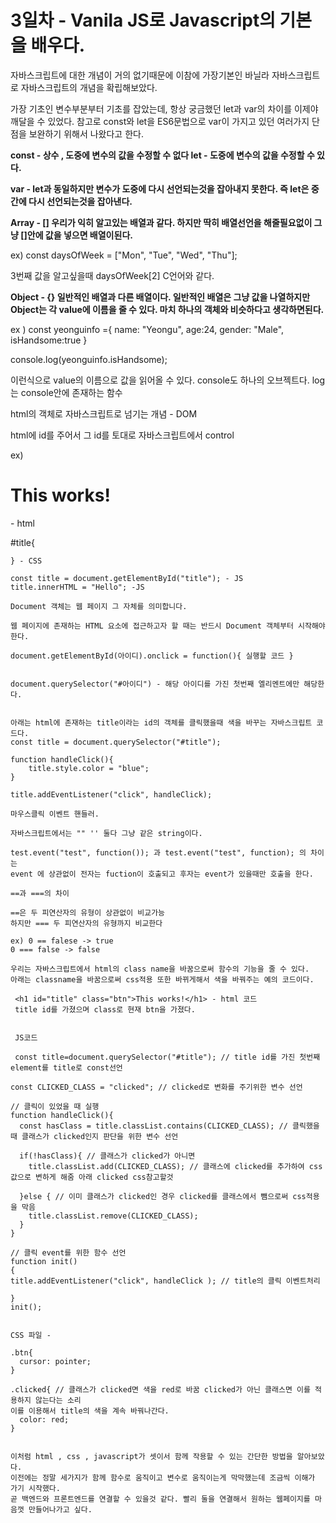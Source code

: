 # 3일차 - Vanila JS로 Javascript의 기본을 배우다.

자바스크립트에 대한 개념이 거의 없기때문에 이참에 가장기본인
바닐라 자바스크립트로 자바스크립트의 개념을 확립해보았다.

가장 기초인 변수부분부터 기초를 잡았는데,
항상 궁금했던 let과 var의 차이를 이제야 깨달을 수 있었다. 참고로 const와 let을 ES6문법으로
var이 가지고 있던 여러가지 단점을 보완하기 위해서 나왔다고 한다.

**const - 상수 , 도중에 변수의 값을 수정할 수 없다
let - 도중에 변수의 값을 수정할 수 있다.**

**var - let과 동일하지만 변수가 도중에 다시 선언되는것을 잡아내지 못한다.
즉 let은 중간에 다시 선언되는것을 잡아낸다.**

**Array - [] 우리가 익히 알고있는 배열과 같다. 하지만 딱히 배열선언을
해줄필요없이 그냥 []안에 값을 넣으면 배열이된다.**

ex) const daysOfWeek = ["Mon", "Tue", "Wed", "Thu"];

3번째 값을 알고싶을때 daysOfWeek[2] C언어와 같다.

**Object - {} 일반적인 배열과 다른 배열이다. 일반적인 배열은 그냥 값을 나열하지만
Object는 각 value에 이름을 줄 수 있다. 마치 하나의 객체와 비슷하다고 생각하면된다.**

ex ) const yeonguinfo ={
	name: "Yeongu",
	age:24,
	gender: "Male",
	isHandsome:true
}

console.log(yeonguinfo.isHandsome);

이런식으로 value의 이름으로 값을 읽어올 수 있다.
console도 하나의 오브젝트다. log는 console안에 존재하는 함수

html의 객체로 자바스크립트로 넘기는 개념 - DOM

html에 id를 주어서 그 id를 토대로 자바스크립트에서 control

ex) <h1 id="title">This works!</h1> - html

#title{
~~~
} - CSS

const title = document.getElementById("title"); - JS
title.innerHTML = "Hello"; -JS

Document 객체는 웹 페이지 그 자체를 의미합니다.

웹 페이지에 존재하는 HTML 요소에 접근하고자 할 때는 반드시 Document 객체부터 시작해야 한다.

document.getElementById(아이디).onclick = function(){ 실행할 코드 }


document.querySelector("#아이디") - 해당 아이디를 가진 첫번째 엘리멘트에만 해당한다.


아래는 html에 존재하는 title이라는 id의 객체를 클릭했을때 색을 바꾸는 자바스크립트 코드다.
const title = document.querySelector("#title");

function handleClick(){
	title.style.color = "blue";
}

title.addEventListener("click", handleClick);

마우스클릭 이벤트 핸들러.

자바스크립트에서는 "" '' 둘다 그냥 같은 string이다.

test.event("test", function()); 과 test.event("test", function); 의 차이는
event 에 상관없이 전자는 fuction이 호출되고 후자는 event가 있을때만 호출을 한다.

==과 ===의 차이

==은 두 피연산자의 유형이 상관없이 비교가능
하지만 === 두 피연산자의 유형까지 비교한다

ex) 0 == falese -> true
0 === false -> false

우리는 자바스크립트에서 html의 class name을 바꿈으로써 함수의 기능을 줄 수 있다.
아래는 classname을 바꿈으로써 css적용 또한 바뀌게해서 색을 바꿔주는 예의 코드이다.

 <h1 id="title" class="btn">This works!</h1> - html 코드
 title id를 가졌으며 class로 현재 btn을 가졌다.
 
 
 JS코드
 
 const title=document.querySelector("#title"); // title id를 가진 첫번째 element를 title로 const선언

const CLICKED_CLASS = "clicked"; // clicked로 변화를 주기위한 변수 선언

// 클릭이 있었을 때 실행
function handleClick(){ 
  const hasClass = title.classList.contains(CLICKED_CLASS); // 클릭했을 때 클래스가 clicked인지 판단을 위한 변수 선언

  if(!hasClass){ // 클래스가 clicked가 아니면
    title.classList.add(CLICKED_CLASS); // 클래스에 clicked를 추가하여 css값으로 변하게 해줌 아래 clicked css참고할것
    
  }else { // 이미 클래스가 clicked인 경우 clicked를 클래스에서 뺌으로써 css적용을 막음
    title.classList.remove(CLICKED_CLASS);
  }
}

// 클릭 event를 위한 함수 선언
function init()
{
title.addEventListener("click", handleClick ); // title의 클릭 이벤트처리

}
init();


CSS 파일 -

.btn{
  cursor: pointer;
}

.clicked{ // 클래스가 clicked면 색을 red로 바꿈 clicked가 아닌 클래스면 이를 적용하지 않는다는 소리
이를 이용해서 title의 색을 계속 바꿔나간다.
  color: red;
}


이처럼 html , css , javascript가 셋이서 함께 작용할 수 있는 간단한 방법을 알아보았다. 
이전에는 정말 세가지가 함께 함수로 움직이고 변수로 움직이는게 막막했는데 조금씩 이해가 가기 시작했다. 
곧 백엔드와 프론트엔드를 연결할 수 있을것 같다. 빨리 둘을 연결해서 원하는 웹페이지를 마음껏 만들어나가고 싶다.
